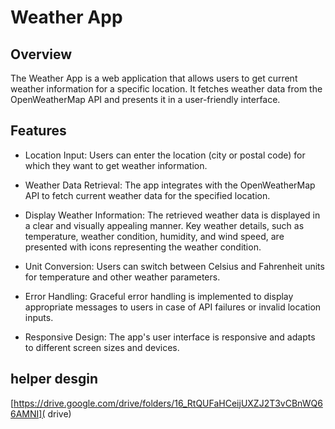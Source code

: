 # Weather App

## Overview
The Weather App is a web application that allows users to get current weather information for a specific location. It fetches weather data from the OpenWeatherMap API and presents it in a user-friendly interface.

## Features
- Location Input: Users can enter the location (city or postal code) for which they want to get weather information.

- Weather Data Retrieval: The app integrates with the OpenWeatherMap API to fetch current weather data for the specified location.

- Display Weather Information: The retrieved weather data is displayed in a clear and visually appealing manner. Key weather details, such as temperature, weather condition, humidity, and wind speed, are presented with icons representing the weather condition.

- Unit Conversion: Users can switch between Celsius and Fahrenheit units for temperature and other weather parameters.

- Error Handling: Graceful error handling is implemented to display appropriate messages to users in case of API failures or invalid location inputs.

- Responsive Design: The app's user interface is responsive and adapts to different screen sizes and devices.


## helper desgin

[https://drive.google.com/drive/folders/16_RtQUFaHCeijUXZJ2T3vCBnWQ66AMNI]( drive)

 
